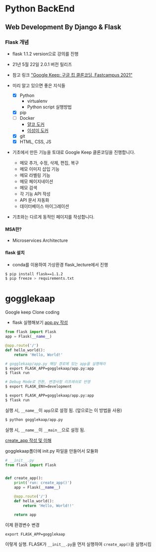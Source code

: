 # Python BackEnd

## Web Development By Django & Flask

### Flask 개념

- flask 1.1.2 version으로 강의를 진행
- 21년 5월 22일 2.0.1 버전 릴리즈

- 참고 링크
  ["Google Keep: 구글 킵 클론코딩, Fastcampus 2021"](https://hidekuma.github.io/tutorials/python/flask/gogglekaap)

- 미리 알고 있으면 좋은 지식들

  - [x] Python
    - virtualenv
    - Python script 실행방법
  - [x] pip
  - [ ] Docker
    - [얄코 도커](https://www.yalco.kr/36_docker/)
    - [이성미 도커](https://www.youtube.com/watch?v=3HId-tpYaZs&ab_channel=TTABAE-LEARN)
  - [x] git
  - [x] HTML, CSS, JS

- 기초에서 만든 기능을 토대로 Google Keep 클론코딩을 진행합니다.
  - 메모 추가, 수정, 삭제, 편집, 복구
  - 메모 이미지 삽입 기능
  - 메모 라벨링 기능
  - 메모 페이지네이션
  - 메모 검색
  - 각 기능 API 작성
  - API 문서 자동화
  - 데이터베이스 마이그레이션
- 기초와는 다르게 동적인 페이지를 작성합니다.

#### MSA란?

- Microservices Architecture

#### flask 설치

- conda를 이용하여 가상환경 flask_lecture에서 진행

```zsh
$ pip install flask==1.1.2
$ pip freeze > requirements.txt
```

# gogglekaap

Google keep Clone coding

- flask 실행해보기
  [app.py 작성](https://flask.palletsprojects.com/en/1.1.x/quickstart/)

```python
from flask import Flask
app = Flask(__name__)

@app.route('/')
def hello_world():
    return 'Hello, World!'
```

```zsh
# gogglekaap/app.py 해당 경로에 있는 app을 실행해라
$ export FLASK_APP=gogglekaap/app.py:app
$ flask run

# Debug Mode로 전환, 변경사항 리프레쉬로 반영
$ export FLASK_ENV=development
```

```zsh
$ export FLASK_APP=gogglekaap/app.py:app
$ flask run
```

실행 시, `__name__`이 `app`으로 설정 됨. (앞으로는 이 방법을 사용)

```zsh
$ python gogglekaap/app.py
```

실행 시, `__name__`이 `__main__`으로 설정 됨.

[create_app 작성 및 이해](https://flask.palletsprojects.com/en/1.1.x/patterns/appfactories/)

gogglekaap폴더에 init.py 파일을 만들어서 모듈화

```python
# __init__.py
from flask import Flask


def create_app():
    print('run: create_app()')
    app = Flask(__name__)

    @app.route('/')
    def hello_world():
        return 'Hello, World!!'

    return app
```

이제 환경변수 변경

```
export FLASK_APP=gogglekaap
```

이렇게 실행. FLASK가 `__init__.py`을 먼저 실행하여 `create_app()`을 실행시킴
